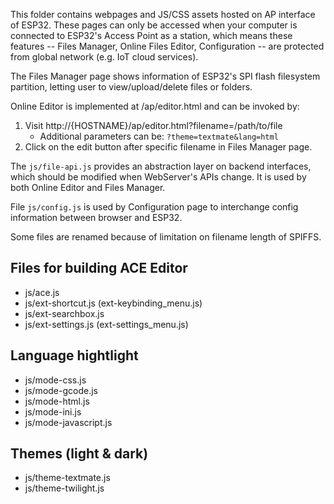 This folder contains webpages and JS/CSS assets hosted on AP interface of ESP32. These pages can only be accessed when your computer is connected to ESP32's Access Point as a station, which means these features -- Files Manager, Online Files Editor, Configuration -- are protected from global network (e.g. IoT cloud services). 

The Files Manager page shows information of ESP32's SPI flash filesystem partition, letting user to view/upload/delete files or folders.

Online Editor is implemented at /ap/editor.html and can be invoked by:
1. Visit http://{HOSTNAME}/ap/editor.html?filename=/path/to/file
    * Additional parameters can be: `?theme=textmate&lang=html`
2. Click on the edit button after specific filename in Files Manager page.

The `js/file-api.js` provides an abstraction layer on backend interfaces, which should be modified when WebServer's APIs change. It is used by both Online Editor and Files Manager.

File `js/config.js` is used by Configuration page to interchange config information between browser and ESP32.

Some files are renamed because of limitation on filename length of SPIFFS.

## Files for building ACE Editor
- js/ace.js
- js/ext-shortcut.js (ext-keybinding_menu.js)
- js/ext-searchbox.js
- js/ext-settings.js (ext-settings_menu.js)

## Language hightlight
- js/mode-css.js
- js/mode-gcode.js
- js/mode-html.js
- js/mode-ini.js
- js/mode-javascript.js

## Themes (light & dark)
- js/theme-textmate.js
- js/theme-twilight.js
